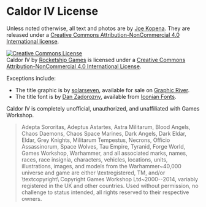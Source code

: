 # Caldor IV License

Unless noted otherwise, all text and photos are by [Joe
Kopena](http://rocketshipgames.com/blogs/tjkopena/).  They are
released under a [Creative Commons Attribution-NonCommercial 4.0
International
license](http://creativecommons.org/licenses/by-nc/4.0/).

<div width="300px">
<a rel="license" href="http://creativecommons.org/licenses/by-nc/4.0/"><img alt="Creative Commons License" style="border-width:0" src="https://i.creativecommons.org/l/by-nc/4.0/88x31.png" /></a><br /><span xmlns:dct="http://purl.org/dc/terms/" href="http://purl.org/dc/dcmitype/Text" property="dct:title" rel="dct:type">Caldor IV</span> by <a xmlns:cc="http://creativecommons.org/ns#" href="http://www.rocketshipgames.com/" property="cc:attributionName" rel="cc:attributionURL">Rocketship Games</a> is licensed under a <a rel="license" href="http://creativecommons.org/licenses/by-nc/4.0/">Creative Commons Attribution-NonCommercial 4.0 International License</a>.
</div>

Exceptions include:

 * The title graphic is by [solarseven](http://graphicriver.net/user/solarseven?WT.ac=item_profile_text&WT.z_author=solarseven), available for sale on [Graphic River](http://graphicriver.net/item/planet-earth/116983).
 * The title font is by [Dan Zadorozny](http://www.iconian.com/), available from [Iconian Fonts](http://www.iconian.com/).

Caldor IV is completely unofficial, unauthorized, and unaffiliated
with Games Workshop.

> Adepta Sororitas, Adeptus Astartes, Astra Militarum, Blood Angels,
> Chaos Daemons, Chaos Space Marines, Dark Angels, Dark Eldar, Eldar,
> Grey Knights, Militarum Tempestus, Necrons, Officio Assassinorum,
> Space Wolves, Tau Empire, Tyranid, Forge World, Games Workshop,
> Warhammer, and all associated marks, names, races, race insignia,
> characters, vehicles, locations, units, illustrations, images, and
> models from the Warhammer~40,000 universe and game are either
> \textregistered, TM, and/or \textcopyright\ Copyright Games Workshop
> Ltd~2000--2014, variably registered in the UK and other countries.
> Used without permission, no challenge to status intended, all rights
> reserved to their respective owners.

